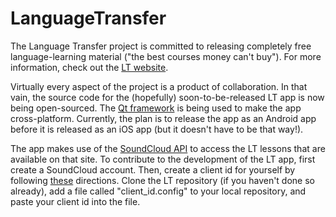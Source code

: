 # LanguageTransfer

The Language Transfer project is committed to releasing completely free language-learning material ("the best courses money can't buy"). For more information, check out the [LT website](http://www.languagetransfer.org/).

Virtually every aspect of the project is a product of collaboration. In that vain, the source code for the (hopefully) soon-to-be-released LT app is now being open-sourced. The [Qt framework](http://www.qt.io/) is being used to make the app cross-platform. Currently, the plan is to release the app as an Android app before it is released as an iOS app (but it doesn't have to be that way!).

The app makes use of the [SoundCloud API](https://developers.soundcloud.com/docs/api/reference) to access the LT lessons that are available on that site. To contribute to the development of the LT app, first create a SoundCloud account. Then, create a client id for yourself by following [these](https://auth0.com/docs/connections/social/soundcloud) directions. Clone the LT repository (if you haven't done so already), add a file called "client_id.config" to your local repository, and paste your client id into the file.

